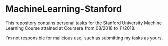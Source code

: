 # MachineLearning-Stanford
This repository contains personal tasks for the Stanford University Machine Learning Course attained at Coursera from 08/2018 to 11/2018.

I'm not responsible for malicious use, such as submitting my tasks as yours. 
